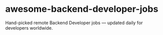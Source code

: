 # awesome-backend-developer-jobs
Hand-picked remote Backend Developer jobs — updated daily for developers worldwide.
